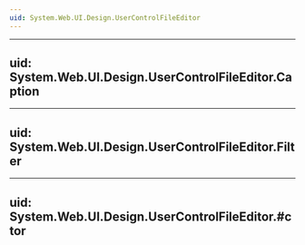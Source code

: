 ```yaml
---
uid: System.Web.UI.Design.UserControlFileEditor
---
```


---
uid: System.Web.UI.Design.UserControlFileEditor.Caption
---

---
uid: System.Web.UI.Design.UserControlFileEditor.Filter
---

---
uid: System.Web.UI.Design.UserControlFileEditor.#ctor
---
